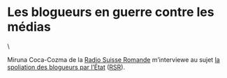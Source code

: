 # Les blogueurs en guerre contre les médias

\

Miruna Coca-Cozma de la [Radio Suisse Romande](http://www.rsr.ch/la-1^er^e/medialogues/) m’interviewe au sujet [la spoliation des blogueurs par l’État](https://tcrouzet.com/2009/12/30/l%E2%80%99etat-spolie-les-blogueurs/) ([RSR](https://tcrouzet.com/audio_tc/20100115RSR.mp3)).